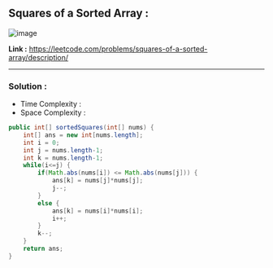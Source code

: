 ## Squares of a Sorted Array : 

![image](https://github.com/alkabharti/Arrays/assets/23376002/f56bce63-c52b-480d-9b85-9d8194d15154)


**Link :** https://leetcode.com/problems/squares-of-a-sorted-array/description/

-----------------------------------------------------------------------------------------------------------------------------------------------------------------------------------------------------------


### Solution : 

- Time Complexity :
- Space Complexity :


```java
public int[] sortedSquares(int[] nums) {
    int[] ans = new int[nums.length];
    int i = 0;
    int j = nums.length-1;
    int k = nums.length-1;
    while(i<=j) {
        if(Math.abs(nums[i]) <= Math.abs(nums[j])) {
            ans[k] = nums[j]*nums[j];
            j--;
        }
        else {
            ans[k] = nums[i]*nums[i];
            i++;
        }
        k--;
    }
    return ans;
}

```
